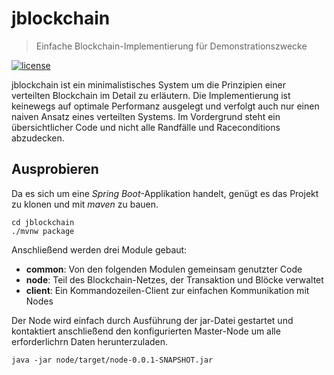 # jblockchain
> Einfache Blockchain-Implementierung für Demonstrationszwecke

[![license](https://img.shields.io/badge/license-Apache-blue.svg)](https://github.com/neozo-software/jblockchain/blob/master/LICENSE)

jblockchain ist ein minimalistisches System um die Prinzipien einer verteilten Blockchain im Detail zu erläutern. Die Implementierung ist keinewegs auf optimale Performanz ausgelegt und verfolgt auch nur einen naiven Ansatz eines verteilten Systems. Im Vordergrund steht ein übersichtlicher Code und nicht alle Randfälle und Raceconditions abzudecken.

## Ausprobieren
Da es sich um eine _Spring Boot_-Applikation handelt, genügt es das Projekt zu klonen und mit _maven_ zu bauen.

```shell
cd jblockchain
./mvnw package
```
Anschließend werden drei Module gebaut:
* __common__: Von den folgenden Modulen gemeinsam genutzter Code
* __node__: Teil des Blockchain-Netzes, der Transaktion und Blöcke verwaltet
* __client__: Ein Kommandozeilen-Client zur einfachen Kommunikation mit Nodes

Der Node wird einfach durch Ausführung der jar-Datei gestartet und kontaktiert anschließend den konfigurierten Master-Node um alle erforderlichrn Daten herunterzuladen.
```shell
java -jar node/target/node-0.0.1-SNAPSHOT.jar
```
